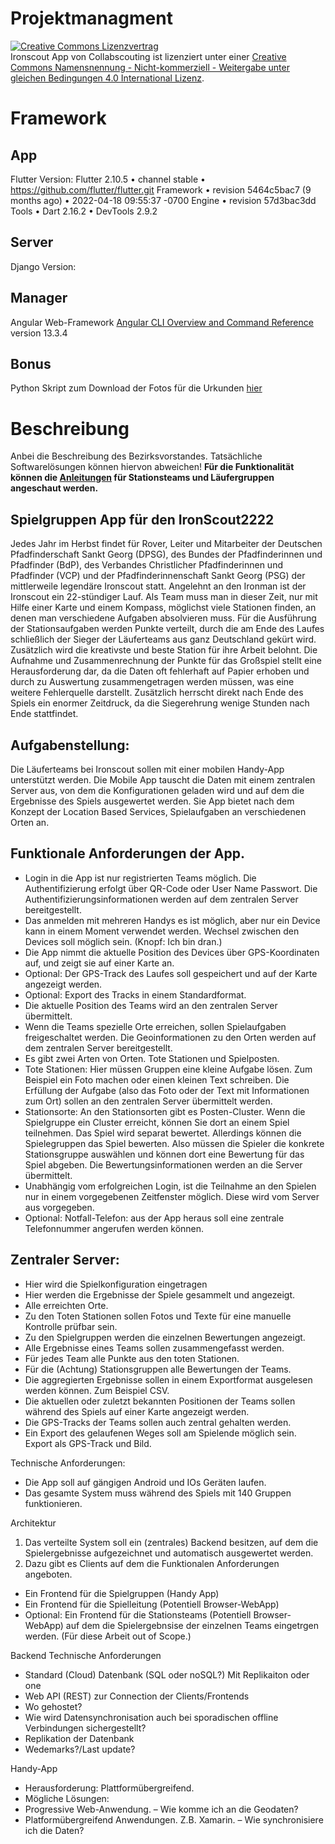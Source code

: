 # Projektmanagment

[![Creative Commons Lizenzvertrag](https://i.creativecommons.org/l/by-nc-sa/4.0/88x31.png)](http://creativecommons.org/licenses/by-nc-sa/4.0/)  
Ironscout App von Collabscouting ist lizenziert unter einer [Creative Commons Namensnennung - Nicht-kommerziell - Weitergabe unter gleichen Bedingungen 4.0 International Lizenz](http://creativecommons.org/licenses/by-nc-sa/4.0/).

# Framework 

## App
Flutter Version: 
Flutter 2.10.5 • channel stable • https://github.com/flutter/flutter.git
Framework • revision 5464c5bac7 (9 months ago) • 2022-04-18 09:55:37 -0700
Engine • revision 57d3bac3dd
Tools • Dart 2.16.2 • DevTools 2.9.2

## Server
Django Version:

## Manager
Angular Web-Framework [Angular CLI Overview and Command Reference](https://angular.io/cli) version 13.3.4

## Bonus

Python Skript zum Download der Fotos für die Urkunden [hier](https://github.com/CollabScouting/projectmangement/tree/master/Urkunden/Picture_Download)

# Beschreibung
Anbei die Beschreibung des Bezirksvorstandes. Tatsächliche Softwarelösungen können hiervon abweichen!
**Für die Funktionalität können die [Anleitungen](https://github.com/CollabScouting/projectmangement/blob/master/Anleitungen%20App_2022-09-23.pdf) für Stationsteams und Läufergruppen angeschaut werden.**

## Spielgruppen App für den IronScout2222

Jedes Jahr im Herbst findet für Rover, Leiter und Mitarbeiter der Deutschen Pfadfinderschaft Sankt Georg (DPSG), des Bundes der Pfadfinderinnen und Pfadfinder (BdP), des Verbandes Christlicher Pfadfinderinnen und Pfadfinder (VCP) und der Pfadfinderinnenschaft Sankt Georg (PSG) der mittlerweile legendäre Ironscout statt.
Angelehnt an den Ironman ist der Ironscout ein 22-stündiger Lauf. Als Team muss man in dieser Zeit, nur mit Hilfe einer Karte und einem Kompass, möglichst viele Stationen finden, an denen man verschiedene Aufgaben absolvieren muss.
Für die Ausführung der Stationsaufgaben werden Punkte verteilt, durch die am Ende des Laufes schließlich der Sieger der Läuferteams aus ganz Deutschland gekürt wird. Zusätzlich wird die kreativste und beste Station für ihre Arbeit belohnt.
Die Aufnahme und Zusammenrechnung der Punkte für das Großspiel stellt eine Herausforderung dar, da die Daten oft fehlerhaft auf Papier erhoben und durch zu Auswertung zusammengetragen werden müssen, was eine weitere Fehlerquelle darstellt. Zusätzlich herrscht direkt nach Ende des Spiels ein enormer Zeitdruck, da die Siegerehrung wenige Stunden nach Ende stattfindet. 


## Aufgabenstellung:
Die Läuferteams bei Ironscout sollen mit einer mobilen Handy-App unterstützt werden. Die Mobile App tauscht die Daten mit einem zentralen Server aus, von dem die Konfigurationen geladen wird und auf dem die Ergebnisse des Spiels ausgewertet werden. Sie App bietet nach dem Konzept der Location Based Services, Spielaufgaben an verschiedenen Orten an.

## Funktionale Anforderungen der App.
*	Login in die App ist nur registrierten Teams möglich. Die Authentifizierung erfolgt über QR-Code oder User Name Passwort. Die Authentifizierungsinformationen werden auf dem zentralen Server bereitgestellt.
*	Das anmelden mit mehreren Handys es ist möglich, aber nur ein Device kann in einem Moment verwendet werden. Wechsel zwischen den Devices soll möglich sein. (Knopf: Ich bin dran.)
*	Die App nimmt die aktuelle Position des Devices über GPS-Koordinaten auf, und zeigt sie auf einer Karte an.
*	Optional: Der GPS-Track des Laufes soll gespeichert und auf der Karte angezeigt werden. 
  *	Optional: Export des Tracks in einem Standardformat.
*	Die aktuelle Position des Teams wird an den zentralen Server übermittelt.
*	Wenn die Teams spezielle Orte erreichen, sollen Spielaufgaben freigeschaltet werden. Die Geoinformationen zu den Orten werden auf dem zentralen Server bereitgestellt.
*	Es gibt zwei Arten von Orten. Tote Stationen und Spielposten.
  *	Tote Stationen: Hier müssen Gruppen eine kleine Aufgabe lösen. Zum Beispiel ein Foto machen oder einen kleinen Text schreiben. Die Erfüllung der Aufgabe (also das Foto oder der Text mit Informationen zum Ort) sollen an den zentralen Server übermittelt werden.
  *	Stationsorte: An den Stationsorten gibt es Posten-Cluster. Wenn die Spielgruppe ein Cluster erreicht, können Sie dort an einem Spiel teilnehmen. Das Spiel wird separat bewertet. Allerdings können die Spielegruppen das Spiel bewerten. Also müssen die Spieler die konkrete Stationsgruppe auswählen und können dort eine Bewertung für das Spiel abgeben. Die Bewertungsinformationen werden an die Server übermittelt.
*	Unabhängig vom erfolgreichen Login, ist die Teilnahme an den Spielen nur in einem vorgegebenen Zeitfenster möglich. Diese wird vom Server aus vorgegeben.
*	Optional: Notfall-Telefon: aus der App heraus soll eine zentrale Telefonnummer angerufen werden können.


## Zentraler Server:
*	Hier wird die Spielkonfiguration eingetragen
*	Hier werden die Ergebnisse der Spiele gesammelt und angezeigt.
  *	Alle erreichten Orte. 
  * Zu den Toten Stationen sollen Fotos und Texte für eine manuelle Kontrolle prüfbar sein.
  * Zu den Spielgruppen werden die einzelnen Bewertungen angezeigt. 
*	Alle Ergebnisse eines Teams sollen zusammengefasst werden.
  * Für jedes Team alle Punkte aus den toten Stationen.
  * Für die (Achtung) Stationsgruppen alle Bewertungen der Teams.
*	Die aggregierten Ergebnisse sollen in einem Exportformat ausgelesen werden können. Zum Beispiel CSV.
*	Die aktuellen oder zuletzt bekannten Positionen der Teams sollen während des Spiels auf einer Karte angezeigt werden.
*	Die GPS-Tracks der Teams sollen auch zentral gehalten werden.
*	Ein Export des gelaufenen Weges soll am Spielende möglich sein. Export als GPS-Track und Bild.

Technische Anforderungen:
*	Die App soll auf gängigen Android und IOs Geräten laufen.
*	Das gesamte System muss während des Spiels mit 140 Gruppen funktionieren.




Architektur

1.	Das verteilte System soll ein (zentrales) Backend besitzen, auf dem die Spielergebnisse aufgezeichnet und automatisch ausgewertet werden. 
2.	Dazu gibt es Clients auf dem die Funktionalen Anforderungen angeboten.
  *	Ein Frontend für die Spielgruppen (Handy App)
  *	Ein Frontend für die Spielleitung (Potentiell Browser-WebApp)
  *	Optional: Ein Frontend für die Stationsteams (Potentiell Browser-WebApp) auf dem die Spielergebnsise der einzelnen Teams eingetrgen werden. (Für diese Arbeit out of Scope.)

Backend
Technische Anforderungen
*	Standard (Cloud) Datenbank (SQL oder noSQL?) Mit Replikaiton oder one
*	Web API (REST) zur Connection der Clients/Frontends
*	Wo gehostet?
*	Wie wird Datensynchronisation auch bei sporadischen offline Verbindungen sichergestellt?
  * Replikation der Datenbank
  * Wedemarks?/Last update?


Handy-App
*	Herausforderung: Plattformübergreifend.
*	Mögliche Lösungen: 
  * Progressive Web-Anwendung. – Wie komme ich an die Geodaten?
  * Platformübergreifend Anwendungen. Z.B. Xamarin. – Wie synchronisiere ich die Daten?




